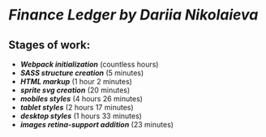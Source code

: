 # ***Finance Ledger by Dariia Nikolaieva***

## **Stages of work:**
* ***Webpack initialization*** (countless hours)
* ***SASS structure creation*** (5 minutes)
* ***HTML markup*** (1 hour 2 minutes)
* ***sprite svg creation*** (20 minutes)
* ***mobiles styles*** (4 hours 26 minutes)
* ***tablet styles*** (2 hours 17 minutes)
* ***desktop styles*** (1 hours 33 minutes)
* ***images retina-support addition*** (23 minutes)